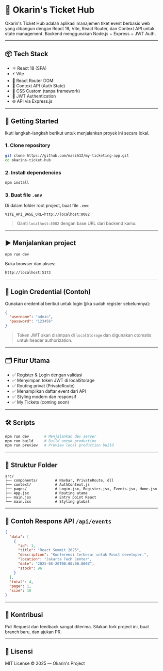 # 🎫 Okarin's Ticket Hub

Okarin's Ticket Hub adalah aplikasi manajemen tiket event berbasis web yang dibangun dengan React 18, Vite, React Router, dan Context API untuk state management. Backend menggunakan Node.js + Express + JWT Auth.

---

## 📦 Tech Stack

- ⚛️ React 18 (SPA)
- ⚡️ Vite
- 🧭 React Router DOM
- 🎯 Context API (Auth State)
- 🎨 CSS Custom (tanpa framework)
- 🔐 JWT Authentication
- 🌐 API via Express.js

---

## 🚀 Getting Started

Ikuti langkah-langkah berikut untuk menjalankan proyek ini secara lokal.

### 1. Clone repository

```bash
git clone https://github.com/nasih12/my-ticketing-app.git
cd okarins-ticket-hub
```

### 2. Install dependencies

```bash
npm install
```

### 3. Buat file `.env`

Di dalam folder root project, buat file `.env`:

```
VITE_API_BASE_URL=http://localhost:8082
```

> Ganti `localhost:8082` dengan base URL dari backend kamu.

---

## ▶️ Menjalankan project

```bash
npm run dev
```

Buka browser dan akses:

```
http://localhost:5173
```

---

## 🔐 Login Credential (Contoh)

Gunakan credential berikut untuk login (jika sudah register sebelumnya):

```json
{
  "username": "admin",
  "password": "123456"
}
```

> Token JWT akan disimpan di `localStorage` dan digunakan otomatis untuk header authorization.

---

## 🗂️ Fitur Utama

- ✅ Register & Login dengan validasi
- ✅ Menyimpan token JWT di localStorage
- ✅ Routing privat (PrivateRoute)
- ✅ Menampilkan daftar event dari API
- ✅ Styling modern dan responsif
- ✅ My Tickets (coming soon)

---

## 🛠️ Scripts

```bash
npm run dev       # Menjalankan dev server
npm run build     # Build untuk production
npm run preview   # Preview local production build
```

---

## 📁 Struktur Folder

```
src/
├── components/        # Navbar, PrivateRoute, dll
├── context/           # AuthContext.js
├── pages/             # Login.jsx, Register.jsx, Events.jsx, Home.jsx
├── App.jsx            # Routing utama
├── main.jsx           # Entry point React
└── main.css           # Styling global
```

---

## 🧪 Contoh Respons API `/api/events`

```json
{
  "data": [
    {
      "id": 1,
      "title": "React Summit 2025",
      "description": "Konferensi terbesar untuk React developer.",
      "location": "Jakarta Tech Center",
      "date": "2025-08-20T00:00:00.000Z",
      "stock": 96
    }
  ],
  "total": 4,
  "page": 1,
  "size": 10
}
```

---

## 🤝 Kontribusi

Pull Request dan feedback sangat diterima. Silakan fork project ini, buat branch baru, dan ajukan PR.

---

## 🪪 Lisensi

MIT License © 2025 — Okarin's Project